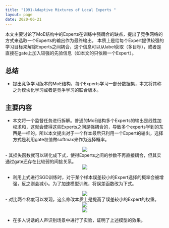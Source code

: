 ```yaml
---
title: "1991-Adaptive Mixtures of Local Experts "
layout: page
date: 2020-06-21
---
```


本文主要讨论了MoE结构中的Experts在训练中强耦合的缺点，提出了竞争网络的方式来选取一个Experts的输出作为最终输出。
本质上是给每个Expert提供较强的学习目标来解除Experts之间耦合，这个信息可以从label获取（多目标），或者是直接在gate上加入较强的先验信息（如本文的只依赖一个Expert）。

## 总结

- 提出竞争学习版本的MoE结构，每个Experts学习一部分数据集，本文将其称之为模块化学习或者是竞争学习的联合版本。

## 主要内容

- 本文将一个监督任务进行拆解。普通的MoE结构多个Experts的输出是线性加权求和，这就会使得这些Experts之间是强耦合的，导致多个experts学到的东西是一样的。所以本文提出对于一个样本最后只利用一个Expert的输出，选择方式是利用gate权值做softmax来作为选择概率。
<div style="text-align: center"><img src="/wiki/attach/images/MoE-01.png" style="max-width:500px"></div>
- 其损失函数就可以转化成下式，使得Experts之间的参数不再直接耦合，但其实通过gate还存在比较弱的间接关系。
<div style="text-align: center"><img src="/wiki/attach/images/MoE-02.png" style="max-width:350px"></div>


- 利用上式进行SGD训练时，对于某个样本误差较小的Expert选择的概率会被增强，反之则会减小。为了加速模型训练，将误差函数改为下式。
<div style="text-align: center"><img src="/wiki/attach/images/MoE-03.png" style="max-width:330px"></div>
- 对比两个梯度可以发现，这么修改本质上是提高了误差较小的Expert的权重。
<div style="text-align: center"><img src="/wiki/attach/images/MoE-04.png" style="max-width:300px"></div>
<div style="text-align: center"><img src="/wiki/attach/images/MoE-05.png" style="max-width:330px"></div>

- 在多人说话的人声识别场景中进行了实验，证明了上述模型的效果。